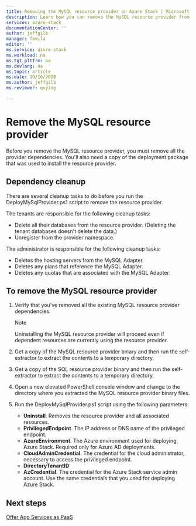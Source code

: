 ```yaml
---
title: Removing the MySQL resource provider on Azure Stack | Microsoft Docs
description: Learn how you can remove the MySQL resource provider from your Azure Stack deployment.
services: azure-stack
documentationCenter: ''
author: jeffgilb
manager: femila
editor: ''
ms.service: azure-stack
ms.workload: na
ms.tgt_pltfrm: na
ms.devlang: na
ms.topic: article
ms.date: 10/16/2018
ms.author: jeffgilb
ms.reviewer: quying

---
```


# Remove the MySQL resource provider

Before you remove the MySQL resource provider, you must remove all the provider dependencies. You'll also need a copy of the deployment package that was used to install the resource provider.

## Dependency cleanup

There are several cleanup tasks to do before you run the DeployMySqlProvider.ps1 script to remove the resource provider.

The tenants are responsible for the following cleanup tasks:

* Delete all their databases from the resource provider. (Deleting the tenant databases doesn't delete the data.)
* Unregister from the provider namespace.

The administrator is responsible for the following cleanup tasks:

* Deletes the hosting servers from the MySQL Adapter.
* Deletes any plans that reference the MySQL Adapter.
* Deletes any quotas that are associated with the MySQL Adapter.

## To remove the MySQL resource provider

1. Verify that you've removed all the existing MySQL resource provider dependencies.

   >[!NOTE]
   >Uninstalling the MySQL resource provider will proceed even if dependent resources are currently using the resource provider.
  
2. Get a copy of the MySQL resource provider binary and then run the self-extractor to extract the contents to a temporary directory.
3. Get a copy of the SQL resource provider binary and then run the self-extractor to extract the contents to a temporary directory.
4. Open a new elevated PowerShell console window and change to the directory where you extracted the MySQL resource provider binary files.
5. Run the DeployMySqlProvider.ps1 script using the following parameters:
    - **Uninstall**. Removes the resource provider and all associated resources.
    - **PrivilegedEndpoint**. The IP address or DNS name of the privileged endpoint.
    - **AzureEnvironment**. The Azure environment used for deploying Azure Stack. Required only for Azure AD deployments.
    - **CloudAdminCredential**. The credential for the cloud administrator, necessary to access the privileged endpoint.
    - **DirectoryTenantID**
    - **AzCredential**. The credential for the Azure Stack service admin account. Use the same credentials that you used for deploying Azure Stack.

## Next steps

[Offer App Services as PaaS](azure-stack-app-service-overview.md)
